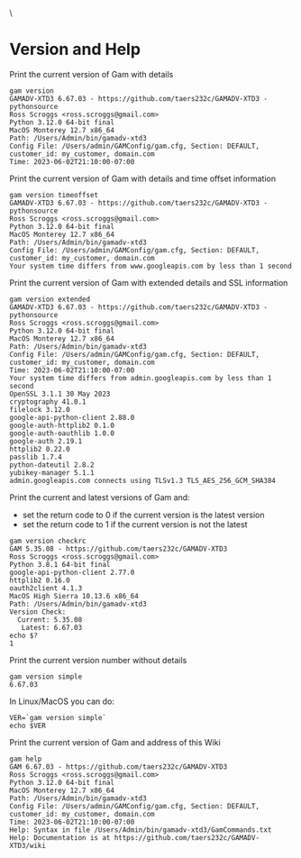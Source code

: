 \
# Version and Help

Print the current version of Gam with details
```
gam version
GAMADV-XTD3 6.67.03 - https://github.com/taers232c/GAMADV-XTD3 - pythonsource
Ross Scroggs <ross.scroggs@gmail.com>
Python 3.12.0 64-bit final
MacOS Monterey 12.7 x86_64
Path: /Users/Admin/bin/gamadv-xtd3
Config File: /Users/admin/GAMConfig/gam.cfg, Section: DEFAULT, customer_id: my_customer, domain.com
Time: 2023-06-02T21:10:00-07:00
```

Print the current version of Gam with details and time offset information
```
gam version timeoffset
GAMADV-XTD3 6.67.03 - https://github.com/taers232c/GAMADV-XTD3 - pythonsource
Ross Scroggs <ross.scroggs@gmail.com>
Python 3.12.0 64-bit final
MacOS Monterey 12.7 x86_64
Path: /Users/Admin/bin/gamadv-xtd3
Config File: /Users/admin/GAMConfig/gam.cfg, Section: DEFAULT, customer_id: my_customer, domain.com
Your system time differs from www.googleapis.com by less than 1 second
```

Print the current version of Gam with extended details and SSL information
```
gam version extended
GAMADV-XTD3 6.67.03 - https://github.com/taers232c/GAMADV-XTD3 - pythonsource
Ross Scroggs <ross.scroggs@gmail.com>
Python 3.12.0 64-bit final
MacOS Monterey 12.7 x86_64
Path: /Users/Admin/bin/gamadv-xtd3
Config File: /Users/admin/GAMConfig/gam.cfg, Section: DEFAULT, customer_id: my_customer, domain.com
Time: 2023-06-02T21:10:00-07:00
Your system time differs from admin.googleapis.com by less than 1 second
OpenSSL 3.1.1 30 May 2023
cryptography 41.0.1
filelock 3.12.0
google-api-python-client 2.88.0
google-auth-httplib2 0.1.0
google-auth-oauthlib 1.0.0
google-auth 2.19.1
httplib2 0.22.0
passlib 1.7.4
python-dateutil 2.8.2
yubikey-manager 5.1.1
admin.googleapis.com connects using TLSv1.3 TLS_AES_256_GCM_SHA384
```

Print the current and latest versions of Gam and:
* set the return code to 0 if the current version is the latest version
* set the return code to 1 if the current version is not the latest
```
gam version checkrc
GAM 5.35.08 - https://github.com/taers232c/GAMADV-XTD3
Ross Scroggs <ross.scroggs@gmail.com>
Python 3.8.1 64-bit final
google-api-python-client 2.77.0
httplib2 0.16.0
oauth2client 4.1.3
MacOS High Sierra 10.13.6 x86_64
Path: /Users/Admin/bin/gamadv-xtd3
Version Check:
  Current: 5.35.08
   Latest: 6.67.03
echo $?
1
```

Print the current version number without details
```
gam version simple
6.67.03
```
In Linux/MacOS you can do:
```
VER=`gam version simple`
echo $VER
```
Print the current version of Gam and address of this Wiki
```
gam help
GAM 6.67.03 - https://github.com/taers232c/GAMADV-XTD3
Ross Scroggs <ross.scroggs@gmail.com>
Python 3.12.0 64-bit final
MacOS Monterey 12.7 x86_64
Path: /Users/Admin/bin/gamadv-xtd3
Config File: /Users/admin/GAMConfig/gam.cfg, Section: DEFAULT, customer_id: my_customer, domain.com
Time: 2023-06-02T21:10:00-07:00
Help: Syntax in file /Users/Admin/bin/gamadv-xtd3/GamCommands.txt
Help: Documentation is at https://github.com/taers232c/GAMADV-XTD3/wiki
```

